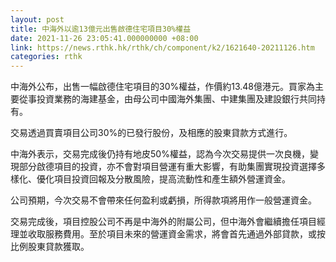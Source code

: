 ```yaml
---
layout: post
title: 中海外以逾13億元出售啟德住宅項目30%權益
date: 2021-11-26 23:05:41.000000000 +08:00
link: https://news.rthk.hk/rthk/ch/component/k2/1621640-20211126.htm
categories: rthk
---
```


中海外公布，出售一幅啟德住宅項目的30%權益，作價約13.48億港元。買家為主要從事投資業務的海建基金，由母公司中國海外集團、中建集團及建設銀行共同持有。

交易透過買賣項目公司30%的已發行股份，及相應的股東貸款方式進行。

中海外表示，交易完成後仍持有地皮50%權益，認為今次交易提供一次良機，變現部分啟德項目的投資，亦不會對項目營運有重大影響，有助集團實現投資選擇多樣化、優化項目投資回報及分散風險，提高流動性和產生額外營運資金。

公司預期，今次交易不會帶來任何盈利或虧損，所得款項將用作一般營運資金。

交易完成後，項目控股公司不再是中海外的附屬公司，但中海外會繼續擔任項目經理並收取服務費用。至於項目未來的營運資金需求，將會首先通過外部貸款，或按比例股東貸款獲取。
